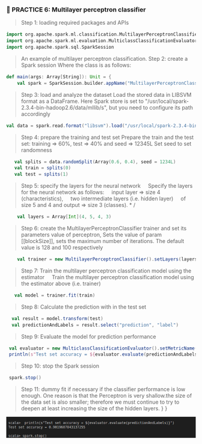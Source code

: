 ### :memo: PRACTICE 6: Multilayer perceptron classifier

> Step 1: loading required packages and APIs
```scala
import org.apache.spark.ml.classification.MultilayerPerceptronClassifier
import org.apache.spark.ml.evaluation.MulticlassClassificationEvaluator
import org.apache.spark.sql.SparkSession
```



> An example of multilayer perceptron classification.
Step 2: create a Spark session
Where the class is as follows:

```scala
def main(args: Array[String]): Unit = {
    val spark = SparkSession.builder.appName("MultilayerPerceptronClassifierExample").getOrCreate()
```


> Step 3: load and analyze the dataset
Load the stored data in LIBSVM format as a DataFrame. Here Spark store is set to "/usr/local/spark-2.3.4-bin-hadoop2.6/data/mllib/s", but you need to configure its path accordingly
 ```scala
 val data = spark.read.format("libsvm").load("/usr/local/spark-2.3.4-bin-hadoop2.6/data/mllib/sample_multiclass_classification_data.txt")
 ```


> Step 4: prepare the training and test set
Prepare the train and the test set: training => 60%, test => 40% and seed => 12345L
Set seed to set randomness
 ```scala
    val splits = data.randomSplit(Array(0.6, 0.4), seed = 1234L)
    val train = splits(0)
    val test = splits(1)
```
> Step 5: specify the layers for the neural network
    Specify the layers for the neural network as follows:
    input layer => size 4 (characteristics),
    two intermediate layers (i.e. hidden layer)
    of size 5 and 4 and output => size 3 (classes). * /  
```scala 
    val layers = Array[Int](4, 5, 4, 3)
 ```

> Step 6: create the MultilayerPerceptronClassifier trainer and set its parameters
     value of perceptron, Sets the value of param [[blockSize]], sets the maximum number of iterations.
     The default value is 128 and 100 respectively
 ```scala
     val trainer = new MultilayerPerceptronClassifier().setLayers(layers).setBlockSize(128).setSeed(1234L).setMaxIter(100)
 ```

> Step 7: Train the multilayer perceptron classification model using the estimator
    Train the multilayer perceptron classification model using the estimator above (i.e. trainer)     
 ```scala
    val model = trainer.fit(train)
 ```
 
> Step 8: Calculate the prediction with in the test set
  ```scala
    val result = model.transform(test)
    val predictionAndLabels = result.select("prediction", "label")
 ```
     
> Step 9: Evaluate the model for prediction performance
   ```scala
    val evaluator = new MulticlassClassificationEvaluator().setMetricName("accuracy")
    println(s"Test set accuracy = ${evaluator.evaluate(predictionAndLabels)}")
   ```
   > Step 10: stop the Spark session
   ```scala
    spark.stop()
   ```
  > Step 11: dummy fit if necessary
if the classifier performance is low enough. One reason is that the Perceptron is very shallow.the size of the data set is also smaller; therefore we must continue to try to deepen at least increasing the size of the hidden layers.
  }
}


![Alt text](MPC.png "Multilayer perceptron classifier")